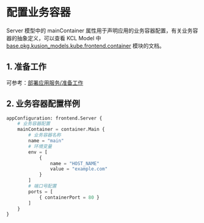 # 配置业务容器

Server 模型中的 mainContainer 属性用于声明应用的业务容器配置，有关业务容器的抽象定义，可以查看 KCL Model 中 [base.pkg.kusion_models.kube.frontend.container](/docs/reference/model/kusion_models/kube/frontend/container/doc_container) 模块的文档。

## 1. 准备工作

可参考：[部署应用服务/准备工作](./1-deploy-server.md#1-%E5%87%86%E5%A4%87%E5%B7%A5%E4%BD%9C)

## 2. 业务容器配置样例

```py
appConfiguration: frontend.Server {
    # 业务容器配置
    mainContainer = container.Main {
        # 业务容器名称
        name = "main"
        # 环境变量
        env = [
            {
                name = "HOST_NAME"
                value = "example.com"
            }
        ]
        # 端口号配置
        ports = [
            { containerPort = 80 }
        ]
    }
}
```
